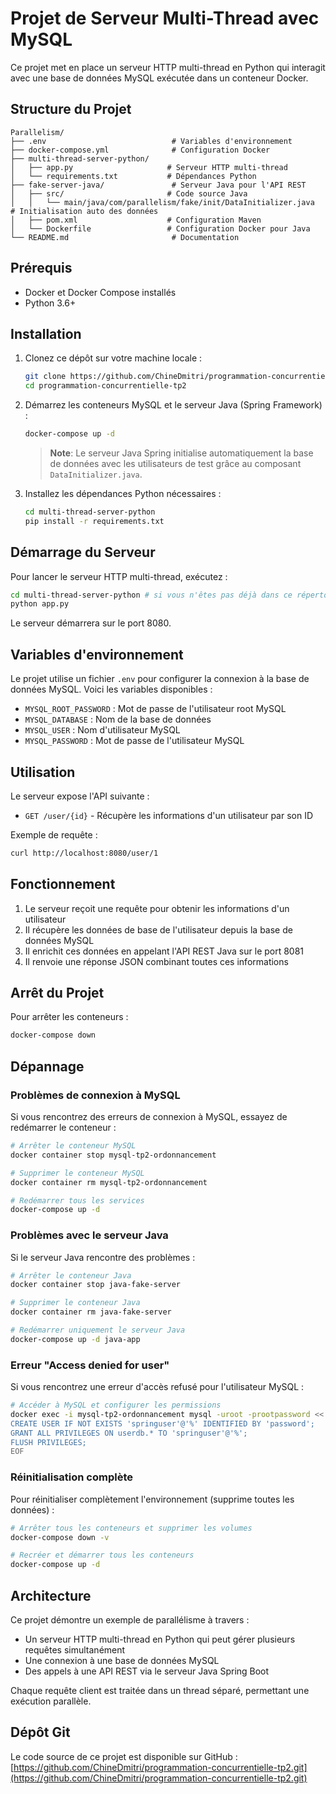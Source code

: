 # Projet de Serveur Multi-Thread avec MySQL

Ce projet met en place un serveur HTTP multi-thread en Python qui interagit avec une base de données MySQL exécutée dans un conteneur Docker.

## Structure du Projet

```
Parallelism/
├── .env                            # Variables d'environnement
├── docker-compose.yml              # Configuration Docker
├── multi-thread-server-python/
│   ├── app.py                     # Serveur HTTP multi-thread
│   └── requirements.txt           # Dépendances Python
├── fake-server-java/               # Serveur Java pour l'API REST
│   ├── src/                       # Code source Java
│   │   └── main/java/com/parallelism/fake/init/DataInitializer.java  # Initialisation auto des données
│   ├── pom.xml                    # Configuration Maven
│   └── Dockerfile                 # Configuration Docker pour Java
└── README.md                       # Documentation
```

## Prérequis

- Docker et Docker Compose installés
- Python 3.6+ 

## Installation

1. Clonez ce dépôt sur votre machine locale :

   ```bash
   git clone https://github.com/ChineDmitri/programmation-concurrentielle-tp2.git
   cd programmation-concurrentielle-tp2
   ```

2. Démarrez les conteneurs MySQL et le serveur Java (Spring Framework) :

   ```bash
   docker-compose up -d
   ```

   > **Note**: Le serveur Java Spring initialise automatiquement la base de données avec les utilisateurs de test grâce au composant `DataInitializer.java`.

3. Installez les dépendances Python nécessaires :

   ```bash
   cd multi-thread-server-python
   pip install -r requirements.txt
   ```

## Démarrage du Serveur

Pour lancer le serveur HTTP multi-thread, exécutez :

```bash
cd multi-thread-server-python # si vous n'êtes pas déjà dans ce répertoire
python app.py
```

Le serveur démarrera sur le port 8080.

## Variables d'environnement

Le projet utilise un fichier `.env` pour configurer la connexion à la base de données MySQL. Voici les variables disponibles :

- `MYSQL_ROOT_PASSWORD` : Mot de passe de l'utilisateur root MySQL
- `MYSQL_DATABASE` : Nom de la base de données
- `MYSQL_USER` : Nom d'utilisateur MySQL
- `MYSQL_PASSWORD` : Mot de passe de l'utilisateur MySQL

## Utilisation

Le serveur expose l'API suivante :

- `GET /user/{id}` - Récupère les informations d'un utilisateur par son ID

Exemple de requête :

```bash
curl http://localhost:8080/user/1
```

## Fonctionnement

1. Le serveur reçoit une requête pour obtenir les informations d'un utilisateur
2. Il récupère les données de base de l'utilisateur depuis la base de données MySQL
3. Il enrichit ces données en appelant l'API REST Java sur le port 8081
4. Il renvoie une réponse JSON combinant toutes ces informations

## Arrêt du Projet

Pour arrêter les conteneurs :

```bash
docker-compose down
```

## Dépannage

### Problèmes de connexion à MySQL

Si vous rencontrez des erreurs de connexion à MySQL, essayez de redémarrer le conteneur :

```bash
# Arrêter le conteneur MySQL
docker container stop mysql-tp2-ordonnancement

# Supprimer le conteneur MySQL
docker container rm mysql-tp2-ordonnancement

# Redémarrer tous les services
docker-compose up -d
```

### Problèmes avec le serveur Java

Si le serveur Java rencontre des problèmes :

```bash
# Arrêter le conteneur Java
docker container stop java-fake-server

# Supprimer le conteneur Java
docker container rm java-fake-server

# Redémarrer uniquement le serveur Java
docker-compose up -d java-app
```

### Erreur "Access denied for user"

Si vous rencontrez une erreur d'accès refusé pour l'utilisateur MySQL :

```bash
# Accéder à MySQL et configurer les permissions
docker exec -i mysql-tp2-ordonnancement mysql -uroot -prootpassword << EOF
CREATE USER IF NOT EXISTS 'springuser'@'%' IDENTIFIED BY 'password';
GRANT ALL PRIVILEGES ON userdb.* TO 'springuser'@'%';
FLUSH PRIVILEGES;
EOF
```

### Réinitialisation complète

Pour réinitialiser complètement l'environnement (supprime toutes les données) :

```bash
# Arrêter tous les conteneurs et supprimer les volumes
docker-compose down -v

# Recréer et démarrer tous les conteneurs
docker-compose up -d
```

## Architecture

Ce projet démontre un exemple de parallélisme à travers :
- Un serveur HTTP multi-thread en Python qui peut gérer plusieurs requêtes simultanément
- Une connexion à une base de données MySQL 
- Des appels à une API REST via le serveur Java Spring Boot

Chaque requête client est traitée dans un thread séparé, permettant une exécution parallèle.

## Dépôt Git

Le code source de ce projet est disponible sur GitHub :
[https://github.com/ChineDmitri/programmation-concurrentielle-tp2.git](https://github.com/ChineDmitri/programmation-concurrentielle-tp2.git)